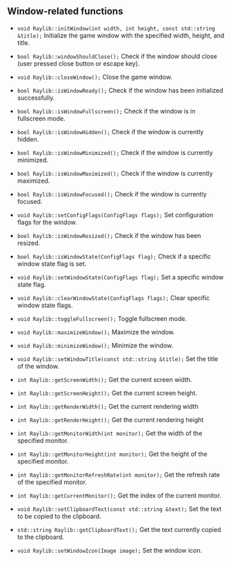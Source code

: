 ## Window-related functions

- `void Raylib::initWindow(int width, int height, const std::string &title);`
  Initialize the game window with the specified width, height, and title.
  
- `bool Raylib::windowShouldClose();`
  Check if the window should close (user pressed close button or escape key).

- `void Raylib::closeWindow();`
  Close the game window.

- `bool Raylib::isWindowReady();`
  Check if the window has been initialized successfully.

- `bool Raylib::isWindowFullscreen();`
  Check if the window is in fullscreen mode.

- `bool Raylib::isWindowHidden();`
  Check if the window is currently hidden.

- `bool Raylib::isWindowMinimized();`
  Check if the window is currently minimized.

- `bool Raylib::isWindowMaximized();`
  Check if the window is currently maximized.

- `bool Raylib::isWindowFocused();`
  Check if the window is currently focused.

- `void Raylib::setConfigFlags(ConfigFlags flags);`
  Set configuration flags for the window.

- `bool Raylib::isWindowResized();`
  Check if the window has been resized.

- `bool Raylib::isWindowState(ConfigFlags flag);`
  Check if a specific window state flag is set.

- `void Raylib::setWindowState(ConfigFlags flag);`
  Set a specific window state flag.

- `void Raylib::clearWindowState(ConfigFlags flags);`
  Clear specific window state flags.

- `void Raylib::toggleFullscreen();`
  Toggle fullscreen mode.

- `void Raylib::maximizeWindow();`
  Maximize the window.

- `void Raylib::minimizeWindow();`
  Minimize the window.

- `void Raylib::setWindowTitle(const std::string &title);`
  Set the title of the window.

- `int Raylib::getScreenWidth();`
  Get the current screen width.

- `int Raylib::getScreenHeight();`
  Get the current screen height.

- `int Raylib::getRenderWidth();`
  Get the current rendering width

- `int Raylib::getRenderHeight();`
  Get the current rendering height

- `int Raylib::getMonitorWidth(int monitor);`
  Get the width of the specified monitor.

- `int Raylib::getMonitorHeight(int monitor);`
  Get the height of the specified monitor.

- `int Raylib::getMonitorRefreshRate(int monitor);`
  Get the refresh rate of the specified monitor.

- `int Raylib::getCurrentMonitor();`
  Get the index of the current monitor.

- `void Raylib::setClipboardText(const std::string &text);`
  Set the text to be copied to the clipboard.

- `std::string Raylib::getClipboardText();`
  Get the text currently copied to the clipboard.

- `void Raylib::setWindowIcon(Image image);`
  Set the window icon.
